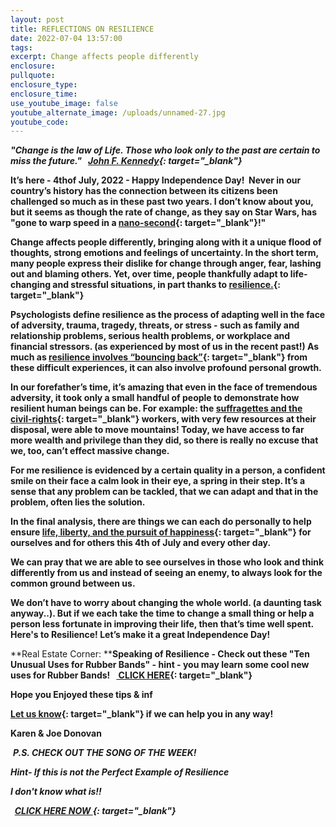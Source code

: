```yaml
---
layout: post
title: REFLECTIONS ON RESILIENCE
date: 2022-07-04 13:57:00
tags:
excerpt: Change affects people differently
enclosure:
pullquote:
enclosure_type:
enclosure_time:
use_youtube_image: false
youtube_alternate_image: /uploads/unnamed-27.jpg
youtube_code:
---
```

***"Change is the law of Life. Those who look only to the past are certain to miss the future."&nbsp; &nbsp;[John F. Kennedy](https://t.e2ma.net/click/f9b1zd/zwff20l/37ikef){: target="_blank"}***

**It’s here - 4thof July, 2022 - Happy Independence Day\!&nbsp; Never in our country’s history has the connection between its citizens been challenged so much as in these past two years. I don’t know about you, but it seems as though the rate of change, as they say on Star Wars, has "gone to warp speed in a&nbsp;[nano-second](https://t.e2ma.net/click/f9b1zd/zwff20l/j0jkef){: target="_blank"}\!"**

**Change affects people differently, bringing along with it a unique flood of thoughts, strong emotions and feelings of uncertainty. In the short term, many people express their dislike for change through anger, fear, lashing out and blaming others. Yet, over time, people thankfully adapt to life-changing and stressful situations, in part thanks to&nbsp;[resilience.](https://t.e2ma.net/click/f9b1zd/zwff20l/zskkef){: target="_blank"}**

**Psychologists define resilience as the process of adapting well in the face of adversity, trauma, tragedy, threats, or stress - such as family and relationship problems, serious health problems, or workplace and financial stressors. (as experienced by most of us in the recent past\!) As much as&nbsp;[resilience involves “bouncing back”](https://t.e2ma.net/click/f9b1zd/zwff20l/fllkef){: target="_blank"}&nbsp;from these difficult experiences, it can also involve profound personal growth.**

**In our forefather’s time, it’s amazing that even in the face of tremendous adversity, it took only a small handful of people to demonstrate how&nbsp; resilient human beings can be. For example: the&nbsp;[suffragettes and the civil-rights](https://t.e2ma.net/click/f9b1zd/zwff20l/vdmkef){: target="_blank"}&nbsp;workers, with very few resources at their disposal, were able to move mountains\! Today, we have access to far more wealth and privilege than they did, so there is really no excuse that we, too, can’t effect massive change.**

**For me resilience is evidenced by a certain quality in a person, a confident smile on their face a calm look in their eye, a spring in their step. It’s a sense that any problem can be tackled, that we can adapt and that in the problem, often lies the solution.&nbsp;**

**In the final analysis, there are things we can each do personally to help ensure&nbsp;[life, liberty, and the pursuit of happiness](https://t.e2ma.net/click/f9b1zd/zwff20l/b6mkef){: target="_blank"}&nbsp;for ourselves and for others this 4th of July and every other day.**

**We can pray that we are able to see ourselves in those who look and think differently from us and instead of seeing an enemy, to always look for the common ground between us.**

**We don’t have to worry about changing the whole world. (a daunting task anyway..). But if we each take the time to change a small thing or help a person less fortunate in improving their life, then that’s time well spent. Here's to Resilience\! Let’s make it a great Independence Day\!**

**Real Estate Corner:&nbsp;****Speaking of Resilience - Check out these "Ten Unusual Uses for Rubber Bands" - hint - you may learn some cool new uses for Rubber Bands\! &nbsp;&nbsp;[&nbsp;CLICK HERE](https://t.e2ma.net/click/f9b1zd/zwff20l/rynkef){: target="_blank"}**

**Hope you Enjoyed these tips & inf**

**[Let us know](https://t.e2ma.net/click/f9b1zd/zwff20l/7qokef){: target="_blank"}&nbsp;if we can help you in any way\!&nbsp;**

**Karen & Joe Donovan&nbsp;**

&nbsp;***P.S. CHECK OUT THE SONG OF THE WEEK\!***

***Hint- If this is not the Perfect Example of Resilience***

***I don't know what is\!\!&nbsp;***

***&nbsp;&nbsp;[CLICK HERE NOW&nbsp;](https://t.e2ma.net/click/f9b1zd/zwff20l/njpkef){: target="_blank"}&nbsp;&nbsp; &nbsp; &nbsp; &nbsp; &nbsp;&nbsp;***
